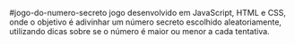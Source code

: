 #jogo-do-numero-secreto
jogo desenvolvido em JavaScript, HTML e CSS, onde o objetivo é adivinhar um número secreto escolhido aleatoriamente, utilizando dicas sobre se o número é maior ou menor a cada tentativa.

